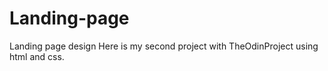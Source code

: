 # Landing-page
Landing page design
Here is my second project with TheOdinProject using html and css.
